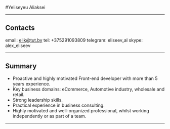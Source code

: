    #Yeliseyeu Aliaksei
***
## Contacts
email: elik@tut.by
tel: +375291093809
telegram: eliseev_al
skype: alex_eliseev
***
## Summary
- Proactive and highly motivated Front-end developer with more than 5 years experience.
- Key business domains: eCommerce, Automotive industry, wholesale and retail.
- Strong leadership skills.
- Practical experience in business consulting.
- Highly motivated and well-organized professional, whilst working independently or as part of a team.
***
